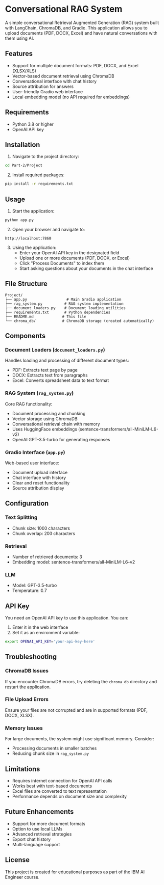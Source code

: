 # Conversational RAG System

A simple conversational Retrieval Augmented Generation (RAG) system built with LangChain, ChromaDB, and Gradio. This application allows you to upload documents (PDF, DOCX, Excel) and have natural conversations with them using AI.

## Features

- Support for multiple document formats: PDF, DOCX, and Excel (XLSX/XLS)
- Vector-based document retrieval using ChromaDB
- Conversational interface with chat history
- Source attribution for answers
- User-friendly Gradio web interface
- Local embedding model (no API required for embeddings)

## Requirements

- Python 3.8 or higher
- OpenAI API key

## Installation

1. Navigate to the project directory:
```bash
cd Part-2/Project
```

2. Install required packages:
```bash
pip install -r requirements.txt
```

## Usage

1. Start the application:
```bash
python app.py
```

2. Open your browser and navigate to:
```
http://localhost:7860
```

3. Using the application:
   - Enter your OpenAI API key in the designated field
   - Upload one or more documents (PDF, DOCX, or Excel)
   - Click "Process Documents" to index them
   - Start asking questions about your documents in the chat interface

## File Structure

```
Project/
├── app.py                  # Main Gradio application
├── rag_system.py          # RAG system implementation
├── document_loaders.py    # Document loading utilities
├── requirements.txt       # Python dependencies
├── README.md             # This file
└── chroma_db/            # ChromaDB storage (created automatically)
```

## Components

### Document Loaders (`document_loaders.py`)
Handles loading and processing of different document types:
- PDF: Extracts text page by page
- DOCX: Extracts text from paragraphs
- Excel: Converts spreadsheet data to text format

### RAG System (`rag_system.py`)
Core RAG functionality:
- Document processing and chunking
- Vector storage using ChromaDB
- Conversational retrieval chain with memory
- Uses HuggingFace embeddings (sentence-transformers/all-MiniLM-L6-v2)
- OpenAI GPT-3.5-turbo for generating responses

### Gradio Interface (`app.py`)
Web-based user interface:
- Document upload interface
- Chat interface with history
- Clear and reset functionality
- Source attribution display

## Configuration

### Text Splitting
- Chunk size: 1000 characters
- Chunk overlap: 200 characters

### Retrieval
- Number of retrieved documents: 3
- Embedding model: sentence-transformers/all-MiniLM-L6-v2

### LLM
- Model: GPT-3.5-turbo
- Temperature: 0.7

## API Key

You need an OpenAI API key to use this application. You can:
1. Enter it in the web interface
2. Set it as an environment variable:
```bash
export OPENAI_API_KEY='your-api-key-here'
```

## Troubleshooting

### ChromaDB Issues
If you encounter ChromaDB errors, try deleting the `chroma_db` directory and restart the application.

### File Upload Errors
Ensure your files are not corrupted and are in supported formats (PDF, DOCX, XLSX).

### Memory Issues
For large documents, the system might use significant memory. Consider:
- Processing documents in smaller batches
- Reducing chunk size in `rag_system.py`

## Limitations

- Requires internet connection for OpenAI API calls
- Works best with text-based documents
- Excel files are converted to text representation
- Performance depends on document size and complexity

## Future Enhancements

- Support for more document formats
- Option to use local LLMs
- Advanced retrieval strategies
- Export chat history
- Multi-language support

## License

This project is created for educational purposes as part of the IBM AI Engineer course.

